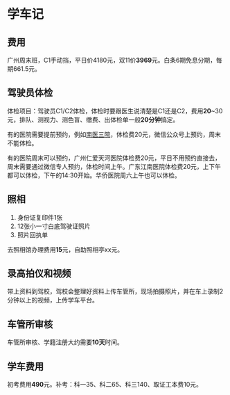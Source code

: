 # 学车记

## 费用

广州周末班，C1手动挡，平日价4180元，双11价**3969**元。白条6期免息分期，每期661.5元。

## 驾驶员体检

体检项目：驾驶员C1/C2体检，体检时要跟医生说清楚是C1还是C2，费用**20**~30元，排队、测视力、测色盲、缴费、出体检单一般**20分钟**搞定。

有的医院需要提前预约，例如[南医三院](http://www.nysy.com.cn/cn/ksts/fzks/jkglzx/kskx/2019-03-21/5065.html)，体检费20元，微信公众号上预约，周末不能体检。

有的医院周末可以预约，广州仁爱天河医院体检费20元，平日不用预约直接去，周末需要通过微信专人预约，体检时间上午。广东江南医院体检费20元，上下午都可以体检，下午的14:30开始。华侨医院周六上午也可以体检。

## 照相

1. 身份证复印件1张
2. 12张小一寸白底驾驶证照片
3. 照片回执单

去照相馆办理费用**15**元，自助照相亭xx元。

## 录高拍仪和视频

带上资料到驾校，驾校会整理好资料上传车管所，现场拍摄照片，并在车上录制2分钟以上的视频，上传学车平台。

## 车管所审核

车管所审核、学籍注册大约需要**10天**时间。

## 学车费用

初考费用**490**元。补考：科一35、科二65、科三140、取证工本费10元。

